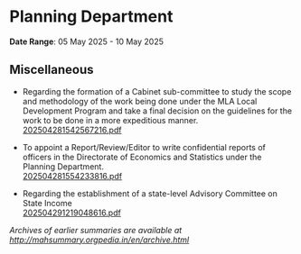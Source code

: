 # Planning Department

**Date Range**: 05 May 2025 - 10 May 2025


## Miscellaneous
- Regarding the formation of a Cabinet sub-committee to study the scope and methodology of the work being done under the MLA Local Development Program and take a final decision on the guidelines for the work to be done in a more expeditious manner.\
  [202504281542567216.pdf](https://gr.maharashtra.gov.in/Site/Upload/Government%20Resolutions/English/202504281542567216.pdf)

- To appoint a Report/Review/Editor to write confidential reports of officers in the Directorate of Economics and Statistics under the Planning Department.\
  [202504281554233816.pdf](https://gr.maharashtra.gov.in/Site/Upload/Government%20Resolutions/English/202504281554233816.pdf)

- Regarding the establishment of a state-level Advisory Committee on State Income\
  [202504291219048616.pdf](https://gr.maharashtra.gov.in/Site/Upload/Government%20Resolutions/English/202504291219048616.pdf)


*Archives of earlier summaries are available at http://mahsummary.orgpedia.in/en/archive.html*
